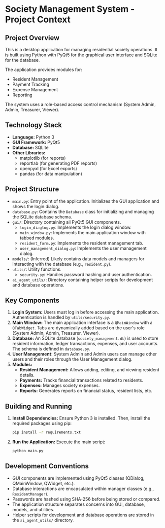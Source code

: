# Society Management System - Project Context

## Project Overview

This is a desktop application for managing residential society operations. It is built using Python with PyQt5 for the graphical user interface and SQLite for the database.

The application provides modules for:

- Resident Management
- Payment Tracking
- Expense Management
- Reporting

The system uses a role-based access control mechanism (System Admin, Admin, Treasurer, Viewer).

## Technology Stack

- **Language:** Python 3
- **GUI Framework:** PyQt5
- **Database:** SQLite
- **Other Libraries:**
  - matplotlib (for reports)
  - reportlab (for generating PDF reports)
  - openpyxl (for Excel exports)
  - pandas (for data manipulation)

## Project Structure

- `main.py`: Entry point of the application. Initializes the GUI application and shows the login dialog.
- `database.py`: Contains the `Database` class for initializing and managing the SQLite database schema.
- `gui/`: Directory containing all PyQt5 GUI components.
  - `login_diaglog.py`: Implements the login dialog window.
  - `main_window.py`: Implements the main application window with tabbed modules.
  - `resident_form.py`: Implements the resident management tab.
  - `user_management_dialog.py`: Implements the user management dialog.
- `models/`: (Inferred) Likely contains data models and managers for interacting with the database (e.g., `resident.py`).
- `utils/`: Utility functions.
  - `security.py`: Handles password hashing and user authentication.
- `ai_agent_utils/`: Directory containing helper scripts for development and database operations.

## Key Components

1.  **Login System:** Users must log in before accessing the main application. Authentication is handled by `utils/security.py`.
2.  **Main Window:** The main application interface is a `QMainWindow` with a `QTabWidget`. Tabs are dynamically added based on the user's role (System Admin, Admin, Treasurer, Viewer).
3.  **Database:** An SQLite database (`society_management.db`) is used to store resident information, ledger transactions, expenses, and user accounts. The schema is defined in `database.py`.
4.  **User Management:** System Admin and Admin users can manage other users and their roles through the User Management dialog.
5.  **Modules:**
    - **Resident Management:** Allows adding, editing, and viewing resident details.
    - **Payments:** Tracks financial transactions related to residents.
    - **Expenses:** Manages society expenses.
    - **Reports:** Generates reports on financial status, resident lists, etc.

## Building and Running

1.  **Install Dependencies:** Ensure Python 3 is installed. Then, install the required packages using pip:
    ```bash
    pip install -r requirements.txt
    ```
2.  **Run the Application:** Execute the main script:
    ```bash
    python main.py
    ```

## Development Conventions

- GUI components are implemented using PyQt5 classes (QDialog, QMainWindow, QWidget, etc.).
- Database interactions are encapsulated within manager classes (e.g., `ResidentManager`).
- Passwords are hashed using SHA-256 before being stored or compared.
- The application structure separates concerns into GUI, database, models, and utilities.
- Helper scripts for development and database operations are stored in the `ai_agent_utils/` directory.